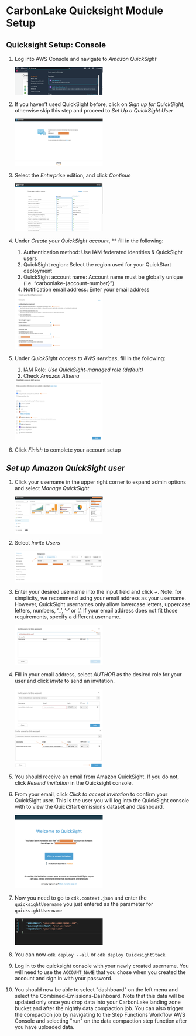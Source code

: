 # CarbonLake Quicksight Module Setup

## Quicksight Setup: Console

1. Log into AWS Console and navigate to *Amazon QuickSight*

   <img src="./images/quicksight-setup-1.png" alt="qs-step-1" width="50%">

1. If you haven’t used QuickSight before, click on *Sign up for QuickSight*, otherwise skip this step and proceed to *Set Up a QuickSight User*

   <img alt="qs-step-2" src="./images/quicksight-setup-2.png" width="50%">

2. Select the *Enterprise* edition, and click *Continue*

   <img alt="qs-step-3" src="./images/quicksight-setup-3.png" width="50%">

3. Under *Create your QuickSight account*, ** fill in the following:
    1. Authentication method: Use IAM federated identities & QuickSight users
    2. QuickSight region: Select the region used for your QuickStart deployment
    3. QuickSight account name: Account name must be globally unique (i.e. “carbonlake-{account-number}”)
    4. Notification email address: Enter your email address

    <img alt="qs-step-4" src="./images/quicksight-setup-4.png" width="50%">

4. Under *QuickSight access to AWS services*, fill in the following:
    1. IAM Role: *Use QuickSight-managed role (default)*
    2. Check *Amazon Athena*

   <img alt="qs-step-5" src="./images/quicksight-setup-5.png" width="50%">

5. Click *Finish* to complete your account setup

## *Set up Amazon QuickSight user*

1. Click your username in the upper right corner to expand admin options and select *Manage QuickSight*

    <img alt="qs-step-6" src="./images/quicksight-setup-6.png" width="50%">

2. Select *Invite Users*

   <img alt="qs-step-7" src="./images/quicksight-setup-7.png" width="50%">

3. Enter your desired username into the input field and click *+*. Note: for simplicity, we recommend using your email address as your username. However, QuickSight usernames only allow lowercase letters, uppercase letters, numbers, ‘_’, ‘-’ or ‘.’. If your email address does not fit those requirements, specify a different username.

   <img alt="qs-step-8" src="./images/quicksight-setup-8.png" width="50%">

4. Fill in your email address, select *AUTHOR* as the desired role for your user and click *Invite* to send an invitation.

   <img alt="qs-step-9" src="./images/quicksight-setup-9.png" width="50%">

   <img alt="qs-step-10" src="./images/quicksight-setup-10.png" width="50%">

5. You should receive an email from Amazon QuickSight. If you do not, click *Resend invitation* in the Quicksight console.
6. From your email, click *Click to accept invitation* to confirm your QuickSight user. This is the user you will log into the QuickSight console with to view the QuickStart emissions dataset and dashboard.

   <img alt="qs-step-11" src="./images/quicksight-setup-11.png" width="50%">

7. Now you need to go to `cdk.context.json` and enter the `quicksightUsername` you just entered as the parameter for `quicksightUsername`

   <img alt="qs-step-12" src="./images/quicksight-setup-12.png" width="50%">

8. You can now `cdk deploy --all` or `cdk deploy QuicksightStack`
9. Log in to the quicksight console with your newly created username. You will need to use the `ACCOUNT_NAME` that you chose when you created the account and sign in with your password.
10. You should now be able to select "dashboard" on the left menu and select the Combined-Emissions-Dashboard. Note that this data will be updated only once you drop data into your CarbonLake landing zone bucket and after the nightly data compaction job. You can also trigger the compaction job by navigating to the Step Functions Workflow AWS Console and selecting "run" on the data compaction step function after you have uploaded data.